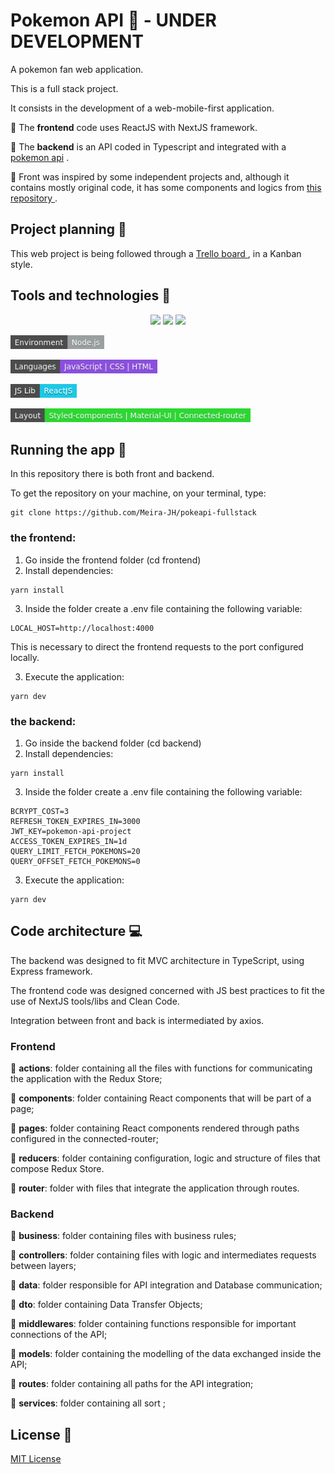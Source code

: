 # Pokemon API :unicorn: - UNDER DEVELOPMENT
A pokemon fan web application.


This is a full stack project. 

It consists in the development of a web-mobile-first application.

:small_orange_diamond: The **frontend** code uses ReactJS with NextJS framework. 

:small_orange_diamond: The **backend** is an API coded in Typescript and integrated with a <a href="https://pokeapi.co/docs/v2">pokemon api</a> . 

:small_orange_diamond: Front was inspired by some independent projects and, although it contains mostly original code, it has some components and logics from <a href='https://github.com/marcelinosandroni/pokedex'> this repository </a> .

## Project planning :bookmark_tabs:

This web project is being followed through a <a href='https://trello.com/b/MSUP1AiW/pokemon-api'> Trello board </a>, in a Kanban style.


## Tools and technologies :wrench:

<p align="center">
<img width="40px" src="https://cdn.iconscout.com/icon/free/png-256/nodejs-2-226035.png"/>
<img width="35px" src="https://raw.githubusercontent.com/jalbertsr/logo-badge-images/master/img/react_logo.png"/>
<img width="35px" src="http://3con14.biz/code/_data/js/intro/js-logo.png"/>
</p>

<p>
<img height="22px" src="https://github.com/Meira-JH/futureEats/blob/master/futureEats/src/imgs/EnvironmentNodejs.png"/>
</p>
<p>
<img height="22px" src="https://github.com/Meira-JH/futureEats/blob/master/futureEats/src/imgs/languages.png"/>
</p>
<p>
<img height="22px" src="https://github.com/Meira-JH/futureEats/blob/master/futureEats/src/imgs/JSLibReactJS.png"/>
</p>
<p>
<img height="22px" src="https://github.com/Meira-JH/futureEats/blob/master/futureEats/src/imgs/layout.png"/>
</p>


## Running the app :running:

In this repository there is both front and backend.

To get the repository on your machine, on your terminal, type:
```
git clone https://github.com/Meira-JH/pokeapi-fullstack
```

### the frontend:
1. Go inside the frontend folder (cd frontend)
2. Install dependencies:
```
yarn install
```

3. Inside the folder create a .env file containing the following variable:
```
LOCAL_HOST=http://localhost:4000
```

This is necessary to direct the frontend requests to the port configured locally.

3. Execute the application:
```
yarn dev 
```

### the backend:
1. Go inside the backend folder (cd backend)
2. Install dependencies:
```
yarn install
```

3. Inside the folder create a .env file containing the following variable:
```
BCRYPT_COST=3
REFRESH_TOKEN_EXPIRES_IN=3000
JWT_KEY=pokemon-api-project
ACCESS_TOKEN_EXPIRES_IN=1d
QUERY_LIMIT_FETCH_POKEMONS=20
QUERY_OFFSET_FETCH_POKEMONS=0
```

3. Execute the application:
```
yarn dev 
```



## Code architecture :computer:

The backend was designed to fit MVC architecture in TypeScript, using Express framework.

The frontend code was designed concerned with JS best practices to fit the use of NextJS tools/libs and Clean Code.

Integration between front and back is intermediated by axios.

### Frontend
:small_blue_diamond: **actions**: folder containing all the files with functions for communicating the application with the Redux Store;

:small_blue_diamond: **components**: folder containing React components that will be part of a page;

:small_blue_diamond: **pages**: folder containing React components rendered through paths configured in the connected-router;

:small_blue_diamond: **reducers**: folder containing configuration, logic and structure of files that compose Redux Store.

:small_blue_diamond: **router**: folder with files that integrate the application through routes.

### Backend
:small_blue_diamond: **business**: folder containing files with business rules;

:small_blue_diamond: **controllers**: folder containing files with logic and intermediates requests between layers;

:small_blue_diamond: **data**: folder responsible for API integration and Database communication;

:small_blue_diamond: **dto**: folder containing Data Transfer Objects;

:small_blue_diamond: **middlewares**: folder containing functions responsible for important connections of the API;

:small_blue_diamond: **models**: folder containing the modelling of the data exchanged inside the API;

:small_blue_diamond: **routes**: folder containing all paths for the API integration;

:small_blue_diamond: **services**: folder containing all sort ;

## License :page_facing_up:
[MIT License](https://choosealicense.com/licenses/mit/)

